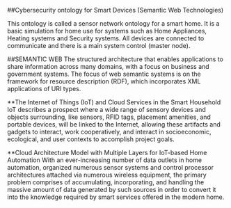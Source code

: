##Cybersecurity ontology for Smart Devices (Semantic Web Technologies)

This ontology is called a sensor network ontology for a smart home. It is a basic simulation for home use for systems such as Home Appliances, Heating systems and Security systems. All devices are connected to communicate and there is a main system control (master node).

##SEMANTIC WEB
The structured architecture that enables applications to share information across many domains, with a focus on business and government systems. The focus of web semantic systems is on the framework for resource description (RDF), which incorporates XML applications of URI types.

**The Internet of Things (IoT) and Cloud Services in the Smart Household
IoT describes a prospect where a wide range of sensory devices and objects surrounding, like sensors, RFID tags, placement amenities, and portable devices, will be linked to the Internet, allowing these artifacts and gadgets to interact, work cooperatively, and interact in socioeconomic, ecological, and user contexts to accomplish project goals.

**Cloud Architecture Model with Multiple Layers for IoT-based Home Automation
With an ever-increasing number of data outlets in home automation, organized numerous sensor systems and control processor architectures attached via numerous wireless equipment, the primary problem comprises of accumulating, incorporating, and handling the massive amount of data generated by such sources in order to convert it into the knowledge required by smart services offered in the modern home.


